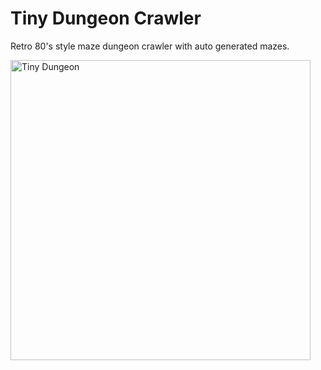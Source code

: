 # Tiny Dungeon Crawler

Retro 80's style maze dungeon crawler with auto generated mazes.

<img src="https://a.fsdn.com/con/app/proj/objeck-lang/screenshots/tdc.png/max/max/1" title="Tiny Dungeon" width="480"/>
